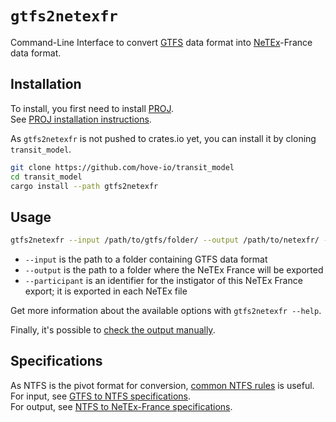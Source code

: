 # `gtfs2netexfr`

Command-Line Interface to convert [GTFS] data format into [NeTEx]-France data
format.

[GTFS]: https://gtfs.org/reference/static
[NeTEx]: http://netex-cen.eu

## Installation

To install, you first need to install [PROJ].\
See [PROJ installation instructions].

[PROJ]: https://proj.org/
[PROJ installation instructions]: ../README.md#proj-dependency

As `gtfs2netexfr` is not pushed to crates.io yet, you can install it by cloning `transit_model`.

```bash
git clone https://github.com/hove-io/transit_model
cd transit_model
cargo install --path gtfs2netexfr
```

## Usage

```bash
gtfs2netexfr --input /path/to/gtfs/folder/ --output /path/to/netexfr/ --participant hove-io
```

* `--input` is the path to a folder containing GTFS data format
* `--output` is the path to a folder where the NeTEx France will be exported
* `--participant` is an identifier for the instigator of this NeTEx France
  export; it is exported in each NeTEx file

Get more information about the available options with `gtfs2netexfr --help`.

Finally, it's possible to [check the output manually](../CONTRIBUTING.md#check-outputs-manually).

## Specifications

As NTFS is the pivot format for conversion, [common NTFS rules] is useful.\
For input, see [GTFS to NTFS specifications].\
For output, see [NTFS to NeTEx-France specifications].

[common NTFS rules]: ../documentation/common_ntfs_rules.md
[GTFS to NTFS specifications]: ../documentation/gtfs_to_ntfs_specs.md
[NTFS to NeTEx-France specifications]: ../documentation/ntfs_to_netex_france_specs.md
